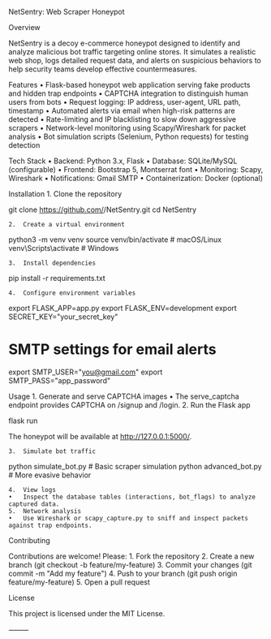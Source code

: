 NetSentry: Web Scraper Honeypot

Overview

NetSentry is a decoy e-commerce honeypot designed to identify and analyze malicious bot traffic targeting online stores. It simulates a realistic web shop, logs detailed request data, and alerts on suspicious behaviors to help security teams develop effective countermeasures.

Features
• Flask-based honeypot web application serving fake products and hidden trap endpoints
• CAPTCHA integration to distinguish human users from bots
• Request logging: IP address, user-agent, URL path, timestamp
• Automated alerts via email when high-risk patterns are detected
• Rate-limiting and IP blacklisting to slow down aggressive scrapers
• Network-level monitoring using Scapy/Wireshark for packet analysis
• Bot simulation scripts (Selenium, Python requests) for testing detection

Tech Stack
• Backend: Python 3.x, Flask
• Database: SQLite/MySQL (configurable)
• Frontend: Bootstrap 5, Montserrat font
• Monitoring: Scapy, Wireshark
• Notifications: Gmail SMTP
• Containerization: Docker (optional)

Installation 1. Clone the repository

git clone https://github.com/<your-username>/NetSentry.git
cd NetSentry

    2.	Create a virtual environment

python3 -m venv venv
source venv/bin/activate # macOS/Linux
venv\Scripts\activate # Windows

    3.	Install dependencies

pip install -r requirements.txt

    4.	Configure environment variables

export FLASK_APP=app.py
export FLASK_ENV=development
export SECRET_KEY="your_secret_key"

# SMTP settings for email alerts

export SMTP_USER="you@gmail.com"
export SMTP_PASS="app_password"

Usage 1. Generate and serve CAPTCHA images
• The serve_captcha endpoint provides CAPTCHA on /signup and /login. 2. Run the Flask app

flask run

The honeypot will be available at http://127.0.0.1:5000/.

    3.	Simulate bot traffic

python simulate_bot.py # Basic scraper simulation
python advanced_bot.py # More evasive behavior

    4.	View logs
    •	Inspect the database tables (interactions, bot_flags) to analyze captured data.
    5.	Network analysis
    •	Use Wireshark or scapy_capture.py to sniff and inspect packets against trap endpoints.

Contributing

Contributions are welcome! Please: 1. Fork the repository 2. Create a new branch (git checkout -b feature/my-feature) 3. Commit your changes (git commit -m "Add my feature") 4. Push to your branch (git push origin feature/my-feature) 5. Open a pull request

License

This project is licensed under the MIT License.

⸻
